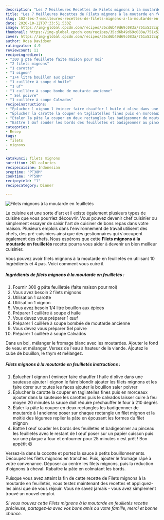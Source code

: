 ```yaml
---
description: "Les 7 Meilleures Recettes de Filets mignons à la moutarde en feuilletés"
title: "Les 7 Meilleures Recettes de Filets mignons à la moutarde en feuilletés"
slug: 102-les-7-meilleures-recettes-de-filets-mignons-a-la-moutarde-en-feuilletes
date: 2020-10-12T07:33:51.533Z
image: https://img-global.cpcdn.com/recipes/35cd6b49d69c083a/751x532cq70/filets-mignons-a-la-moutarde-en-feuilletes-photo-principale-de-la-recette.jpg
thumbnail: https://img-global.cpcdn.com/recipes/35cd6b49d69c083a/751x532cq70/filets-mignons-a-la-moutarde-en-feuilletes-photo-principale-de-la-recette.jpg
cover: https://img-global.cpcdn.com/recipes/35cd6b49d69c083a/751x532cq70/filets-mignons-a-la-moutarde-en-feuilletes-photo-principale-de-la-recette.jpg
author: Rosa Davidson
ratingvalue: 4.9
reviewcount: 11
recipeingredient:
- "300 g pte feuillete faite maison pour moi"
- "2 filets mignons"
- "1 carotte"
- "1 oignon"
- "1/4 litre bouillon aux pices"
- "1 cuillère à soupe d huile"
- "1 uf"
- "1 cuillère à soupe bombe de moutarde ancienne"
- " Sel poivre"
- "1 cuillère à soupe Calvados"
recipeinstructions:
- "Éplucher l oignon l émincer faire chauffer l huile d olive dans une sauteuse ajouter l oignon le faire blondir ajouter les filets mignons et les faire dorer sur toutes les faces ajouter le bouillon saler poivrer"
- "Éplucher la carotte la couper en tagliatelles fines puis en morceaux ajouter dans la sauteuse les carottes puis le calvados laisser cuire à feu moyen 20 minutes la sauce doit réduire préchauffer le four à 210 degrés"
- "Étaler la pâte la couper en deux rectangles les badigeonner de moutarde à l ancienne poser sur chaque rectangle un filet mignon et la moitié des légumes replier la pâte en épousant les formes du filet mignon"
- "Battre l œuf souder les bords des feuilletés et badigeonner au pinceau les feuilletés avec le restant de l œuf poser sur un papier cuisson puis sur une plaque à four et enfourner pour 25 minutes c est prêt ! Bon appétit 😋"
categories:
- Resep
tags:
- filets
- mignons
- 

katakunci: filets mignons  
nutrition: 261 calories
recipecuisine: Indonesian
preptime: "PT38M"
cooktime: "PT59M"
recipeyield: "1"
recipecategory: Dinner

---
```



![Filets mignons à la moutarde en feuilletés](https://img-global.cpcdn.com/recipes/35cd6b49d69c083a/751x532cq70/filets-mignons-a-la-moutarde-en-feuilletes-photo-principale-de-la-recette.jpg)

La cuisine est une sorte d'art et il existe également plusieurs types de cuisine que vous pourriez découvrir. Vous pouvez devenir chef cuisinier ou simplement essayer de saisir l'art de cuisiner de bons repas dans votre maison. Plusieurs emplois dans l'environnement de travail utilisent des chefs, des pré-cuisiniers ainsi que des gestionnaires qui s'occupent également des chefs. Nous espérons que cette <strong> Filets mignons à la moutarde en feuilletés </strong> recette pourra vous aider à devenir un bien meilleur cuisinier.

<!--inarticleads1-->

Vous pouvez avoir filets mignons à la moutarde en feuilletés en utilisant 10 Ingrédients et 4 pas. Voici comment vous cuire il.

##### Ingrédients de filets mignons à la moutarde en feuilletés :

1. Fournir 300 g pâte feuilletée (faite maison pour moi)
1. Vous avez besoin 2 filets mignons
1. Utilisation 1 carotte
1. Utilisation 1 oignon
1. Vous avez besoin 1/4 litre bouillon aux épices
1. Préparer 1 cuillère à soupe d huile
1. Vous devez vous préparer 1 œuf
1. Préparer 1 cuillère à soupe bombée de moutarde ancienne
1. Vous devez vous préparer  Sel poivre
1. Préparer 1 cuillère à soupe Calvados


Dans un bol, mélanger le fromage blanc avec les moutardes. Ajouter le fond de veau et mélanger. Versez de l&#39;eau à hauteur de la viande. Ajoutez le cube de bouillon, le thym et mélangez. 

<!--inarticleads2-->

##### Filets mignons à la moutarde en feuilletés instructions :

1. Éplucher l oignon l émincer faire chauffer l huile d olive dans une sauteuse ajouter l oignon le faire blondir ajouter les filets mignons et les faire dorer sur toutes les faces ajouter le bouillon saler poivrer
1. Éplucher la carotte la couper en tagliatelles fines puis en morceaux ajouter dans la sauteuse les carottes puis le calvados laisser cuire à feu moyen 20 minutes la sauce doit réduire préchauffer le four à 210 degrés
1. Étaler la pâte la couper en deux rectangles les badigeonner de moutarde à l ancienne poser sur chaque rectangle un filet mignon et la moitié des légumes replier la pâte en épousant les formes du filet mignon
1. Battre l œuf souder les bords des feuilletés et badigeonner au pinceau les feuilletés avec le restant de l œuf poser sur un papier cuisson puis sur une plaque à four et enfourner pour 25 minutes c est prêt ! Bon appétit 😋


Versez-la dans la cocotte et portez la sauce à petits bouillonnements. Découpez les filets mignons en tranches. Puis, ajouter le fromage râpé à votre convenance. Déposer au centre les filets mignons, puis la réduction d&#39;oignons à cheval. Rabattre la pâte en colmatant les bords. 

<!--inarticleads1-->

<p>
Puisque vous avez atteint la fin de cette recette de Filets mignons à la moutarde en feuilletés, vous testez maintenant des recettes et appliquez-les ainsi que de vous réjouir. Vous ne savez jamais - vous avez simplement trouvé un nouvel emploi.
</p>

<p>
<i>Si vous trouvez cette Filets mignons à la moutarde en feuilletés recette précieuse, partagez-la avec vos bons amis ou votre famille, merci et bonne chance.</i>
</p>
